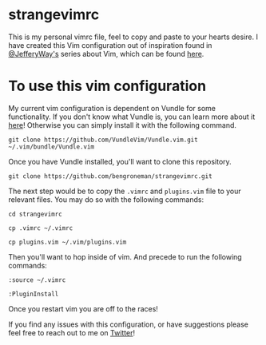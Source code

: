 # strangevimrc
This is my personal vimrc file, feel to copy and paste to your hearts desire. I have created this Vim configuration out of inspiration found in [@JefferyWay's](https://github.com/JeffreyWay) series about Vim, which can be found [here](https://laracasts.com/series/vim-mastery).

# To use this vim configuration
My current vim configuration is dependent on Vundle for some functionality. If you don't know what Vundle is, you can learn more about it [here](https://github.com/VundleVim/Vundle.vim)! Otherwise you can simply install it with the following command.

```
git clone https://github.com/VundleVim/Vundle.vim.git ~/.vim/bundle/Vundle.vim
```
Once you have Vundle installed, you'll want to clone this repository.
```
git clone https://github.com/bengroneman/strangevimrc.git
```
The next step would be to copy the `.vimrc` and `plugins.vim` file to your relevant files. You may do so with the following commands:
```
cd strangevimrc
```
```
cp .vimrc ~/.vimrc
```
```
cp plugins.vim ~/.vim/plugins.vim
```
Then you'll want to hop inside of vim. And precede to run the following commands:
```
:source ~/.vimrc
```
```
:PluginInstall
```

Once you restart vim you are off to the races!

If you find any issues with this configuration, or have suggestions please feel free to reach out to me on [Twitter](https://twitter.com/StrangeNectar)!
